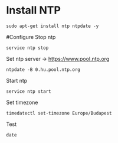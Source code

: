 # Install NTP
```
sudo apt-get install ntp ntpdate -y
```
#Configure
Stop ntp
```
service ntp stop
```
Set ntp server -> https://www.pool.ntp.org
```
ntpdate -B 0.hu.pool.ntp.org
```
Start ntp
```
service ntp start
```
Set timezone
```
timedatectl set-timezone Europe/Budapest
```
Test
```
date
```
